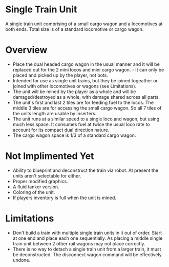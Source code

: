 # Single Train Unit

A single train unit comprising of a small cargo wagon and a locomotives at both ends. Total size is of a standard locomotive or cargo wagon.

Overview
============

- Place the dual headed cargo wagon in the usual manner and it will be replaced out for the 2 mini locos and mini cargo wagon. - It can only be placed and picked up by the player, not bots.
- Intended for use as single unit trains, but they be joined togeather or joined with other locomotives or wagons (see Limitations).
- The unit will be mined by the player as a whole and will be damaged/destroyed as a whole, with damage shared across all parts.
- The unit's first and last 2 tiles are for feeding fuel to the locos. The middle 3 tiles are for accessing the small cargo wagon. So all 7 tiles of the units length are usable by inserters.
- The unit runs at a similar speed to a single loco and wagon, but using much less space. It consumes fuel at twice the usual loco rate to account for its compact dual direction nature.
- The cargo wagon space is 1/3 of a standard cargo wagon.

Not Implimented Yet
================

- Ability to blueprint and deconstruct the train via robot. At present the units aren't selectable for either.
- Proper modified graphics.
- A fluid tanker version.
- Coloring of the unit.
- If players inventory is full when the unit is mined.

Limitations
================

- Don't build a train with multiple single train units in it out of order. Start at one end and place each one sequentially. As placing a middle single train unit between 2 other rail wagons may not place correctly.
- There is no way to detach a single train unit from a larger train, it must be deconstructed. The disconnect wagon command will be effectively undone.